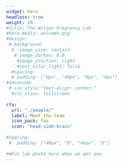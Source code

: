 ```yaml
---
widget: hero
headless: true
weight: 20
#title: The Wilson Pregnancy Lab
#hero_media: welcome.png
#design:
 # background:
  #  image_size: contain
   # image_darken: 0.0
    #image_position: right
    #text_color_light: false
  #spacing:
  # padding: ["0px", "40px", "0px", "0px"]
#advanced:
 # css_style:"text-align: center;"
  #css_class: fullscreen
  
cta:
  url: "./people/"
  label: Meet the team
  icon_pack: fas
  icon: 'head-side-brain'
  
#spacing:
 #  padding: ["40px", "0", "40px", "0"]
   
##Put lab photo here when we get one
---
```


